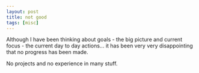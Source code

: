 ```yaml
---
layout: post
title: not good
tags: [misc]
---
```

Although I have been thinking about goals - the big picture and current focus - the current day to day actions... it has been very very disappointing that no progress has been made.

No projects and no experience in many stuff.